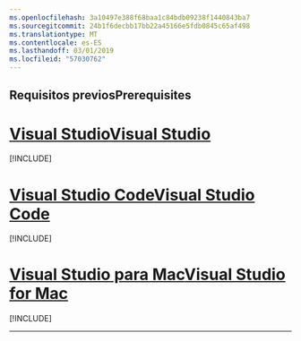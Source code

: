 ```yaml
---
ms.openlocfilehash: 3a10497e388f68baa1c84bdb09238f1440843ba7
ms.sourcegitcommit: 24b1f6decbb17bb22a45166e5fdb0845c65af498
ms.translationtype: MT
ms.contentlocale: es-ES
ms.lasthandoff: 03/01/2019
ms.locfileid: "57030762"
---
```

## <a name="prerequisites"></a><span data-ttu-id="dc0eb-101">Requisitos previos</span><span class="sxs-lookup"><span data-stu-id="dc0eb-101">Prerequisites</span></span>

# <a name="visual-studiotabvisual-studio"></a>[<span data-ttu-id="dc0eb-102">Visual Studio</span><span class="sxs-lookup"><span data-stu-id="dc0eb-102">Visual Studio</span></span>](#tab/visual-studio)

[!INCLUDE[](~/includes/net-core-prereqs-vs-3.0.md)]

# <a name="visual-studio-codetabvisual-studio-code"></a>[<span data-ttu-id="dc0eb-103">Visual Studio Code</span><span class="sxs-lookup"><span data-stu-id="dc0eb-103">Visual Studio Code</span></span>](#tab/visual-studio-code)

[!INCLUDE[](~/includes/net-core-prereqs-vsc-3.0.md)]

# <a name="visual-studio-for-mactabvisual-studio-mac"></a>[<span data-ttu-id="dc0eb-104">Visual Studio para Mac</span><span class="sxs-lookup"><span data-stu-id="dc0eb-104">Visual Studio for Mac</span></span>](#tab/visual-studio-mac)

[!INCLUDE[](~/includes/net-core-prereqs-mac-3.0.md)]

---